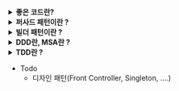 
<details>
<summary><b>좋은 코드란?</b></summary>
<div markdown="1">

* 좋은 기능을 제공하는 코드 : 기능적으로 사용자가 만족할 수 있는 서비스를 제공할 수 있어야 함(ex 빠른 응답시간)
* 좋은 구조적 품질을 가진 코드
    * 아키텍처가 잘 설계된 코드
    * 유지보수성, 재사용성, 확장성이 높은 코드
    * 높은 응집도, 낮은 결합도를 가진 코드
    * 낮은 의존성을 가진 코드
    * 가독성이 좋은 코드
* **확장성** 있는 코드란 ?
    * 기존 로직에 새로운 값들이 추가, 삭제될 때 내부적으로 변경이 적은 코드
    * 즉, 변경과 확장에 용이한 코드
* **결합도** 란 ?
    * 코드의 한 요소가 다른 것과 얼마나 강력하게 연결되어 있는지, 또한 얼마나 의존적인지 나타내는 정도
* **응집도** 란 ?
    * 코드의 한 요소가 해당 기능을 수행하기 위해 얼마만큼의 연관된 책임과 아이디어가 뭉쳐져 있는지 나타내는 정도
    * 일반적으로 특정 목적을 위해 밀접하게 연관된 기능들이 모여서 구현되어 있고, 지나치게 많은 일을 하지 않으면 응집도가 높은것

<br>

* 따라서 낮은 결합도와 높은 응집도를 가지면서 확장성이 높은 코드는 유지보수성이 좋고 재사용성이 뛰어나기 때문에 좋은 코드라고 할 수 있다.

</div>
</details>


<details>
<summary><b>퍼사드 패턴이란 ?</b></summary>
<div markdown="1">

* 퍼사드는 건물의 정면을 의미한다. 디자인 패턴중 하나이다.
* 퍼사드는 공통적인 작업에 대해 간편한 메소드들을 제공한다.
![](https://upload.wikimedia.org/wikipedia/commons/thumb/5/56/UML_DP_Fa%C3%A7ade.png/330px-UML_DP_Fa%C3%A7ade.png)

</div>
</details>


<details>
<summary><b>빌더 패턴이란 ?</b></summary>
<div markdown="1">

* 빌더 패턴 장점
    * 필요한 데이터만 설정할 수 있음
    * 유연성을 확보할 수 있음 (필드가 추가되어도 기존의 모든 코드를 수정하지 않아도 된다.)
    * 가독성을 높일 수 있음
    * 불변성을 확보할 수 있음
* 단점 으로는 파라미터가 늘어날수록 코드를 읽기가 힘들다는 점에서 오히려 가독성이 떨어질 수 있다.

</div>
</details>


<details>
<summary><b>DDD란, MSA란 ?</b></summary>
<div markdown="1">

* DDD란 ?
* DDD란 도메인을 주도로 하여 아키텍처를 설계하는 방식
* 도메인이란 어떠한 유사한 업무나 목적을 가진 집합
* 온라인 서점 이라는 도메인을 예로들면 하위 도메인으로 상품, 회원, 배송 등등의 도메인으로 나뉠 수 있다.
* 도메인은 서로 철저히 분리되고, **높은 응집력**과 **낮은 결합도**로 **변경과 확장에 용이**한 설계를 얻게 됩니다.
* 규모가 커질수록 구조와 코드가 복잡해지고 어플리케이션이 무거워진다는 단점이 있음

* MSA란 ?
* 여러 모듈(경량화되고 독립적인 서비스)을 조합하여 애플리케이션을 구현
* 모듈마다 자체 DB를 가지고 있어 개발부터 배포까지 모듈단위로 효율적으로 진행할 수 있음
* 하지만 독립적이기 때문에 확장성을 고려한 설계나 트랜잭션 처리가 어렵다는 단점이 있음

</div>
</details>


<details>
<summary><b>TDD란 ?</b></summary>
<div markdown="1">

* 테스트 주도 개발
* 테스트를 먼저 만들고 테스트를 통과하기 위한 것을 구현해 내는 것 
* 즉, 만드는 과정에서 우선 테스트를 작성하고 그걸 통과하는 코드를 만들고를 반복하면서 
* 제대로 동작하는지에 대한 피드백을 적극적으로 받는 것이다.

TDD를 왜 해야할까
* 불확실성이 높을 때 **피드백** 과 **협력** 은 중요하다.
* **피드백** 과 **협력** 은 불확실성이 높을 때 더 좋은 결과를 이끌어낼 수 있다.
* TDD도 마찬가지로 피드백과 협력을 증진시킬 수 있는 요소를 갖추고 있기 때문에 조금 더 확실한 코드를 짤 수 있는것

</div>
</details>


* Todo
    * 디자인 패턴(Front Controller, Singleton, ....)